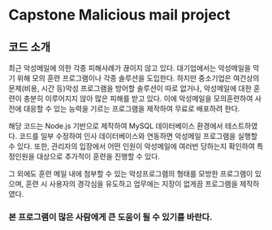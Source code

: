 # Capstone Malicious mail project

## 코드 소개
최근 악성메일에 의한 각종 피해사례가 끊이지 않고 있다. 대기업에서는 악성메일을 막기 위해 모의 훈련 프로그램이나 각종 솔루션을 도입한다. 하지만 중소기업은 여건상의 문제(비용, 시간 등)악성 프로그램을 방어할 솔루션이 따로 없거나, 악성메일에 대한 훈련이 충분히 이루어지지 않아 많은 피해를 받고 있다. 이에 악성메일을 모의훈련하여 사전에 대응할 수 있는 능력을 기르는 프로그램을 제작하여 무료로 배포하려 한다.

해당 코드는 Node.js 기반으로 제작하여 MySQL 데이터베이스 환경에서 테스트하였다. 코드를 일부 수정하여 인사 데이터베이스와 연동하면 악성메일 프로그램을 실행할 수 있다. 또한, 관리자의 입장에서 어떤 인원이 악성메일에 여러번 당하는지 확인하여 특정인원을 대상으로 추가적이 훈련을 진행할 수 있다. 

그 외에도 훈련 메일 내에 첨부할 수 있는 악성프로그램의 형태를 모방한 프로그램이 있으며, 훈련 시 사용자의 경각심을 유도하고 업무에는 지장이 없게끔 프로그램을 제작하였다.

### 본 프로그램이 많은 사람에게 큰 도움이 될 수 있기를 바란다.